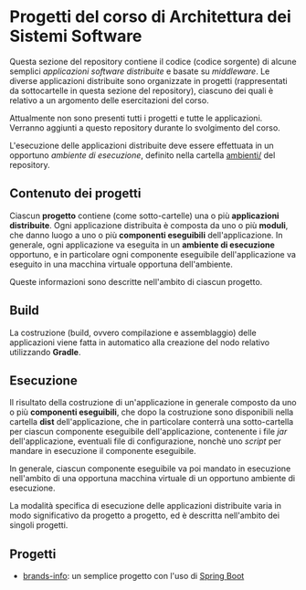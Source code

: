 # Progetti del corso di Architettura dei Sistemi Software

Questa sezione del repository contiene il codice (codice sorgente)
di alcune semplici *applicazioni software distribuite* e basate su *middleware*.
Le diverse applicazioni distribuite sono organizzate in progetti
(rappresentati da sottocartelle in questa sezione del repository),
ciascuno dei quali è relativo a un argomento delle esercitazioni del corso.

Attualmente non sono presenti tutti i progetti e tutte le applicazioni.
Verranno aggiunti a questo repository durante lo svolgimento del corso.

L'esecuzione delle applicazioni distribuite deve essere effettuata
in un opportuno *ambiente di esecuzione*,
definito nella cartella [ambienti/](../ambienti/) del repository.

## Contenuto dei progetti

Ciascun **progetto** contiene (come sotto-cartelle) una o più **applicazioni distribuite**.
Ogni applicazione distribuita è composta da uno o più **moduli**,
che danno luogo a uno o più **componenti eseguibili** dell'applicazione.
In generale, ogni applicazione va eseguita in un **ambiente di esecuzione** opportuno,
e in particolare ogni componente eseguibile dell'applicazione
va eseguito in una macchina virtuale opportuna dell'ambiente.

Queste informazioni sono descritte nell'ambito di ciascun progetto.

## Build  

La costruzione (build, ovvero compilazione e assemblaggio) delle applicazioni
viene fatta in automatico alla creazione del nodo relativo utilizzando **Gradle**.

## Esecuzione

Il risultato della costruzione di un'applicazione
in generale composto da uno o più **componenti eseguibili**,
che dopo la costruzione sono disponibili nella cartella **dist** dell'applicazione,
che in particolare conterrà una sotto-cartella per ciascun componente eseguibile dell'applicazione,
contenente i file *jar* dell'applicazione, eventuali file di configurazione,
nonchè uno *script* per mandare in esecuzione il componente eseguibile.

In generale, ciascun componente eseguibile va poi mandato in esecuzione
nell'ambito di una opportuna macchina virtuale di un opportuno ambiente di esecuzione.

La modalità specifica di esecuzione delle applicazioni distribuite
varia in modo significativo da progetto a progetto,
ed è descritta nell'ambito dei singoli progetti.

## Progetti

* [brands-info](brands_info/): un semplice progetto con l'uso di [Spring Boot](https://projects.spring.io/spring-boot/)
